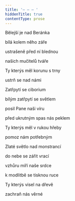 ```yaml
---
title: '– – – '
hiddenTitle: true
contentType: prose
---
```


Bělejší je nad Beránka

bílá kolem něho záře

ustrašeně před ní blednou

našich mučitelů tváře

Ty kterýs měl korunu s trny

ustrň se nad námi

Zatřpytí se ciborium

bílým zatřpytí se světlem

posil Pane naši víru

před ukrutným spas nás peklem

Ty kterýs měl v rukou hřeby

pomoz nám potřebným

Zlaté světlo nad monstrancí

do nebe se zářit vrací

vzhůru míří naše srdce

k modlitbě se tisknou ruce

Ty kterýs visel na dřevě

zachraň nás věrné
